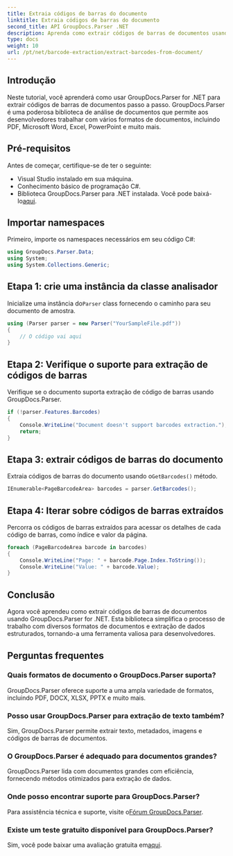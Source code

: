 ```yaml
---
title: Extraia códigos de barras do documento
linktitle: Extraia códigos de barras do documento
second_title: API GroupDocs.Parser .NET
description: Aprenda como extrair códigos de barras de documentos usando GroupDocs.Parser for .NET. Aprimore seus recursos de processamento de documentos sem esforço.
type: docs
weight: 10
url: /pt/net/barcode-extraction/extract-barcodes-from-document/
---
```

## Introdução
Neste tutorial, você aprenderá como usar GroupDocs.Parser for .NET para extrair códigos de barras de documentos passo a passo. GroupDocs.Parser é uma poderosa biblioteca de análise de documentos que permite aos desenvolvedores trabalhar com vários formatos de documentos, incluindo PDF, Microsoft Word, Excel, PowerPoint e muito mais.
## Pré-requisitos
Antes de começar, certifique-se de ter o seguinte:
- Visual Studio instalado em sua máquina.
- Conhecimento básico de programação C#.
-  Biblioteca GroupDocs.Parser para .NET instalada. Você pode baixá-lo[aqui](https://releases.groupdocs.com/parser/net/).

## Importar namespaces
Primeiro, importe os namespaces necessários em seu código C#:
```csharp
using GroupDocs.Parser.Data;
using System;
using System.Collections.Generic;
```
## Etapa 1: crie uma instância da classe analisador
 Inicialize uma instância do`Parser` class fornecendo o caminho para seu documento de amostra.
```csharp
using (Parser parser = new Parser("YourSampleFile.pdf"))
{
    // O código vai aqui
}
```
## Etapa 2: Verifique o suporte para extração de códigos de barras
Verifique se o documento suporta extração de código de barras usando GroupDocs.Parser.
```csharp
if (!parser.Features.Barcodes)
{
    Console.WriteLine("Document doesn't support barcodes extraction.");
    return;
}
```
## Etapa 3: extrair códigos de barras do documento
 Extraia códigos de barras do documento usando o`GetBarcodes()` método.
```csharp
IEnumerable<PageBarcodeArea> barcodes = parser.GetBarcodes();
```
## Etapa 4: Iterar sobre códigos de barras extraídos
Percorra os códigos de barras extraídos para acessar os detalhes de cada código de barras, como índice e valor da página.
```csharp
foreach (PageBarcodeArea barcode in barcodes)
{
    Console.WriteLine("Page: " + barcode.Page.Index.ToString());
    Console.WriteLine("Value: " + barcode.Value);
}
```

## Conclusão
Agora você aprendeu como extrair códigos de barras de documentos usando GroupDocs.Parser for .NET. Esta biblioteca simplifica o processo de trabalho com diversos formatos de documentos e extração de dados estruturados, tornando-a uma ferramenta valiosa para desenvolvedores.

## Perguntas frequentes
### Quais formatos de documento o GroupDocs.Parser suporta?
GroupDocs.Parser oferece suporte a uma ampla variedade de formatos, incluindo PDF, DOCX, XLSX, PPTX e muito mais.
### Posso usar GroupDocs.Parser para extração de texto também?
Sim, GroupDocs.Parser permite extrair texto, metadados, imagens e códigos de barras de documentos.
### O GroupDocs.Parser é adequado para documentos grandes?
GroupDocs.Parser lida com documentos grandes com eficiência, fornecendo métodos otimizados para extração de dados.
### Onde posso encontrar suporte para GroupDocs.Parser?
 Para assistência técnica e suporte, visite o[Fórum GroupDocs.Parser](https://forum.groupdocs.com/c/parser/17).
### Existe um teste gratuito disponível para GroupDocs.Parser?
 Sim, você pode baixar uma avaliação gratuita em[aqui](https://releases.groupdocs.com/).